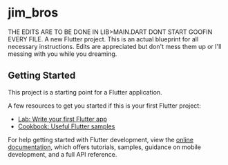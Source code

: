 # jim_bros
THE EDITS ARE TO BE DONE IN LIB>MAIN.DART DONT START GOOFIN EVERY FILE.
A new Flutter project.
This is an actual blueprint for all necessary instructions.
Edits are appreciated but  don't mess them up or I'll messing with you while you dreaming.

## Getting Started

This project is a starting point for a Flutter application.

A few resources to get you started if this is your first Flutter project:

- [Lab: Write your first Flutter app](https://docs.flutter.dev/get-started/codelab)
- [Cookbook: Useful Flutter samples](https://docs.flutter.dev/cookbook)

For help getting started with Flutter development, view the
[online documentation](https://docs.flutter.dev/), which offers tutorials,
samples, guidance on mobile development, and a full API reference.
